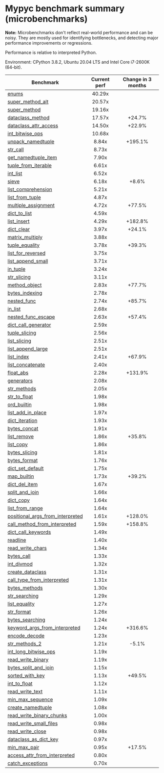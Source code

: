 # Mypyc benchmark summary (microbenchmarks)

**Note:** Microbenchmarks don't reflect real-world performance and can be noisy.
           They are mostly used for identifying bottlenecks, and detecting major performance
           improvements or regressions.

Performance is relative to interpreted Python.

Environment: CPython 3.8.2, Ubuntu 20.04 LTS and Intel Core i7-2600K (64-bit).

| Benchmark | Current perf | Change in 3 months |
| --- | :---: | :---: |
| [enums](benchmarks/enums.md) | 40.29x |  |
| [super_method_alt](benchmarks/super_method_alt.md) | 20.57x |  |
| [super_method](benchmarks/super_method.md) | 19.16x |  |
| [dataclass_method](benchmarks/dataclass_method.md) | 17.57x | +24.7% |
| [dataclass_attr_access](benchmarks/dataclass_attr_access.md) | 14.50x | +22.9% |
| [int_bitwise_ops](benchmarks/int_bitwise_ops.md) | 10.68x |  |
| [unpack_namedtuple](benchmarks/unpack_namedtuple.md) | 8.84x | +195.1% |
| [str_call](benchmarks/str_call.md) | 8.73x |  |
| [get_namedtuple_item](benchmarks/get_namedtuple_item.md) | 7.90x |  |
| [tuple_from_iterable](benchmarks/tuple_from_iterable.md) | 6.61x |  |
| [int_list](benchmarks/int_list.md) | 6.52x |  |
| [sieve](benchmarks/sieve.md) | 6.18x | +8.6% |
| [list_comprehension](benchmarks/list_comprehension.md) | 5.21x |  |
| [list_from_tuple](benchmarks/list_from_tuple.md) | 4.87x |  |
| [multiple_assignment](benchmarks/multiple_assignment.md) | 4.72x | +77.5% |
| [dict_to_list](benchmarks/dict_to_list.md) | 4.59x |  |
| [list_insert](benchmarks/list_insert.md) | 4.29x | +182.8% |
| [dict_clear](benchmarks/dict_clear.md) | 3.97x | +24.1% |
| [matrix_multiply](benchmarks/matrix_multiply.md) | 3.88x |  |
| [tuple_equality](benchmarks/tuple_equality.md) | 3.78x | +39.3% |
| [list_for_reversed](benchmarks/list_for_reversed.md) | 3.75x |  |
| [list_append_small](benchmarks/list_append_small.md) | 3.71x |  |
| [in_tuple](benchmarks/in_tuple.md) | 3.24x |  |
| [str_slicing](benchmarks/str_slicing.md) | 3.11x |  |
| [method_object](benchmarks/method_object.md) | 2.83x | +77.7% |
| [bytes_indexing](benchmarks/bytes_indexing.md) | 2.78x |  |
| [nested_func](benchmarks/nested_func.md) | 2.74x | +85.7% |
| [in_list](benchmarks/in_list.md) | 2.68x |  |
| [nested_func_escape](benchmarks/nested_func_escape.md) | 2.63x | +57.4% |
| [dict_call_generator](benchmarks/dict_call_generator.md) | 2.59x |  |
| [tuple_slicing](benchmarks/tuple_slicing.md) | 2.56x |  |
| [list_slicing](benchmarks/list_slicing.md) | 2.51x |  |
| [list_append_large](benchmarks/list_append_large.md) | 2.51x |  |
| [list_index](benchmarks/list_index.md) | 2.41x | +67.9% |
| [list_concatenate](benchmarks/list_concatenate.md) | 2.40x |  |
| [float_abs](benchmarks/float_abs.md) | 2.28x | +131.9% |
| [generators](benchmarks/generators.md) | 2.08x |  |
| [str_methods](benchmarks/str_methods.md) | 2.05x |  |
| [str_to_float](benchmarks/str_to_float.md) | 1.98x |  |
| [ord_builtin](benchmarks/ord_builtin.md) | 1.98x |  |
| [list_add_in_place](benchmarks/list_add_in_place.md) | 1.97x |  |
| [dict_iteration](benchmarks/dict_iteration.md) | 1.93x |  |
| [bytes_concat](benchmarks/bytes_concat.md) | 1.91x |  |
| [list_remove](benchmarks/list_remove.md) | 1.86x | +35.8% |
| [list_copy](benchmarks/list_copy.md) | 1.86x |  |
| [bytes_slicing](benchmarks/bytes_slicing.md) | 1.81x |  |
| [bytes_format](benchmarks/bytes_format.md) | 1.76x |  |
| [dict_set_default](benchmarks/dict_set_default.md) | 1.75x |  |
| [map_builtin](benchmarks/map_builtin.md) | 1.73x | +39.2% |
| [dict_del_item](benchmarks/dict_del_item.md) | 1.67x |  |
| [split_and_join](benchmarks/split_and_join.md) | 1.66x |  |
| [dict_copy](benchmarks/dict_copy.md) | 1.64x |  |
| [list_from_range](benchmarks/list_from_range.md) | 1.64x |  |
| [positional_args_from_interpreted](benchmarks/positional_args_from_interpreted.md) | 1.61x | +128.0% |
| [call_method_from_interpreted](benchmarks/call_method_from_interpreted.md) | 1.59x | +158.8% |
| [dict_call_keywords](benchmarks/dict_call_keywords.md) | 1.49x |  |
| [readline](benchmarks/readline.md) | 1.40x |  |
| [read_write_chars](benchmarks/read_write_chars.md) | 1.34x |  |
| [bytes_call](benchmarks/bytes_call.md) | 1.33x |  |
| [int_divmod](benchmarks/int_divmod.md) | 1.32x |  |
| [create_dataclass](benchmarks/create_dataclass.md) | 1.31x |  |
| [call_type_from_interpreted](benchmarks/call_type_from_interpreted.md) | 1.31x |  |
| [bytes_methods](benchmarks/bytes_methods.md) | 1.30x |  |
| [str_searching](benchmarks/str_searching.md) | 1.29x |  |
| [list_equality](benchmarks/list_equality.md) | 1.27x |  |
| [str_format](benchmarks/str_format.md) | 1.26x |  |
| [bytes_searching](benchmarks/bytes_searching.md) | 1.24x |  |
| [keyword_args_from_interpreted](benchmarks/keyword_args_from_interpreted.md) | 1.24x | +316.6% |
| [encode_decode](benchmarks/encode_decode.md) | 1.23x |  |
| [str_methods_2](benchmarks/str_methods_2.md) | 1.21x | -5.1% |
| [int_long_bitwise_ops](benchmarks/int_long_bitwise_ops.md) | 1.19x |  |
| [read_write_binary](benchmarks/read_write_binary.md) | 1.19x |  |
| [bytes_split_and_join](benchmarks/bytes_split_and_join.md) | 1.15x |  |
| [sorted_with_key](benchmarks/sorted_with_key.md) | 1.13x | +49.5% |
| [int_to_float](benchmarks/int_to_float.md) | 1.12x |  |
| [read_write_text](benchmarks/read_write_text.md) | 1.11x |  |
| [min_max_sequence](benchmarks/min_max_sequence.md) | 1.09x |  |
| [create_namedtuple](benchmarks/create_namedtuple.md) | 1.08x |  |
| [read_write_binary_chunks](benchmarks/read_write_binary_chunks.md) | 1.00x |  |
| [read_write_small_files](benchmarks/read_write_small_files.md) | 0.98x |  |
| [read_write_close](benchmarks/read_write_close.md) | 0.98x |  |
| [dataclass_as_dict_key](benchmarks/dataclass_as_dict_key.md) | 0.97x |  |
| [min_max_pair](benchmarks/min_max_pair.md) | 0.95x | +17.5% |
| [access_attr_from_interpreted](benchmarks/access_attr_from_interpreted.md) | 0.80x |  |
| [catch_exceptions](benchmarks/catch_exceptions.md) | 0.70x |  |
